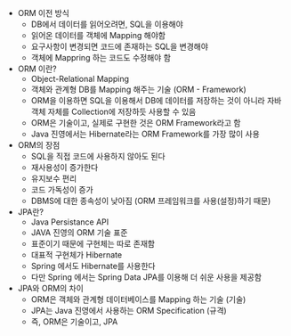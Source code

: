 - ORM 이전 방식
	- DB에서 데이터를 읽어오려면, SQL을 이용해야
	- 읽어온 데이터를 객체에 Mapping 해야함
	- 요구사항이 변경되면 코드에 존재하는 SQL을 변경해야 
	- 객체에 Mappring 하는 코드도 수정해야 함
- ORM 이란?
	- Object-Relational Mapping
	- 객체와 관계형 DB를 Mapping 해주는 기술 (ORM - Framework)
	- ORM을 이용하면 SQL을 이용해서 DB에 데이터를 저장하는 것이 아니라 자바 객체 자체를 Collection에 저장하듯 사용할 수 있음
	- ORM은 기술이고, 실제로 구현한 것은 ORM Framework라고 함
	- Java 진영에서는 Hibernate라는 ORM Framework를 가장 많이 사용
- ORM의 장점
	- SQL을 직접 코드에 사용하지 않아도 된다
	- 재사용성이 증가한다
	- 유지보수 편리
	- 코드 가독성이 증가
	- DBMS에 대한 종속성이 낮아짐 (ORM 프레임워크를 사용(설정)하기 때문)
- JPA란?
	- Java Persistance API
	- JAVA 진영의 ORM 기술 표준
	- 표준이기 때문에 구현체는 따로 존재함
	- 대표적 구현체가 Hibernate
	- Spring 에서도 Hibernate를 사용한다
	- 다만 Spring 에서는 Spring Data JPA를 이용해 더 쉬운 사용을 제공함
- JPA와 ORM의 차이
	- ORM은 객체와 관계형 데이터베이스를 Mapping 하는 기술 (기술)
	- JPA는 Java 진영에서 사용하는 ORM Specification (규격)
	- 즉, ORM은 기술이고, JPA